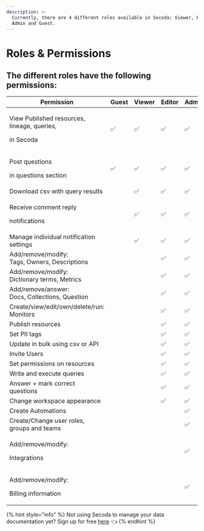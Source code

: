 ```yaml
---
description: >-
  Currently, there are 4 different roles available in Secoda: Viewer, Editor,
  Admin and Guest.
---
```


# Roles & Permissions

## The different roles have the following permissions:

<table data-full-width="true"><thead><tr><th width="270">Permission</th><th>Guest</th><th width="200">Viewer</th><th>Editor</th><th>Admin</th></tr></thead><tbody><tr><td><p>View Published resources, lineage, queries,</p><p>in Secoda</p></td><td>✅</td><td>✅</td><td>✅</td><td>✅</td></tr><tr><td><p>Post questions</p><p>in questions section</p></td><td>✅</td><td>✅</td><td>✅</td><td>✅</td></tr><tr><td>Download csv with query results</td><td></td><td>✅</td><td>✅</td><td>✅</td></tr><tr><td><p>Receive comment reply</p><p>notifications</p></td><td></td><td>✅</td><td>✅</td><td>✅</td></tr><tr><td>Manage individual notification settings</td><td></td><td>✅</td><td>✅</td><td>✅</td></tr><tr><td>Add/remove/modify:<br>Tags, Owners, Descriptions</td><td></td><td></td><td>✅</td><td>✅</td></tr><tr><td>Add/remove/modify:<br>Dictionary terms, Metrics</td><td></td><td></td><td>✅</td><td>✅</td></tr><tr><td>Add/remove/answer:<br>Docs, Collections, Question</td><td></td><td></td><td>✅</td><td>✅</td></tr><tr><td>Create/view/edit/own/delete/run: Monitors</td><td></td><td></td><td>✅</td><td>✅</td></tr><tr><td>Publish resources</td><td></td><td></td><td>✅</td><td>✅</td></tr><tr><td>Set PII tags</td><td></td><td></td><td>✅</td><td>✅</td></tr><tr><td>Update in bulk using csv or API</td><td></td><td></td><td>✅</td><td>✅</td></tr><tr><td>Invite Users</td><td></td><td></td><td>✅</td><td>✅</td></tr><tr><td>Set permissions on resources</td><td></td><td></td><td>✅</td><td>✅</td></tr><tr><td>Write and execute queries</td><td></td><td></td><td>✅</td><td>✅</td></tr><tr><td>Answer + mark correct questions</td><td></td><td></td><td>✅</td><td>✅</td></tr><tr><td>Change workspace appearance </td><td></td><td></td><td>✅</td><td>✅</td></tr><tr><td>Create Automations</td><td></td><td></td><td></td><td>✅</td></tr><tr><td>Create/Change user roles, groups and teams</td><td></td><td></td><td></td><td>✅</td></tr><tr><td><p>Add/remove/modify:</p><p>Integrations</p></td><td></td><td></td><td></td><td>✅</td></tr><tr><td><p>Add/remove/modify:</p><p>Billing information</p></td><td></td><td></td><td></td><td>✅</td></tr></tbody></table>

{% hint style="info" %}
Not using Secoda to manage your data documentation yet? Sign up for free [here](http://app.secoda.co/) 👈
{% endhint %}
